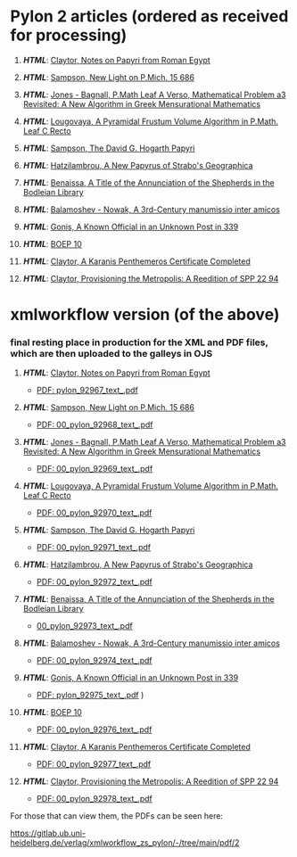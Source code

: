 # Pylon 2 articles (ordered as received for processing)

1. **_HTML_**: [Claytor, Notes on Papyri from Roman Egypt](https://digi.ub.uni-heidelberg.de/editionService/viewer/text/p3test/claytor_corrections)

2. **_HTML_**: [Sampson, New Light on P.Mich. 15 686]()

3. **_HTML_**: [Jones - Bagnall, P.Math Leaf A Verso, Mathematical Problem a3 Revisited: A New Algorithm in Greek Mensurational Mathematics](https://digi.ub.uni-heidelberg.de/editionService/viewer/text/p3test/bagnall_jones_leafA_math)
 
4. **_HTML_**: [Lougovaya, A Pyramidal Frustum Volume Algorithm in P.Math. Leaf C Recto](https://digi.ub.uni-heidelberg.de/editionService/viewer/text/p3test/lougovaya_c1_math)
 
5. **_HTML_**: [Sampson, The David G. Hogarth Papyri]() 

6. **_HTML_**: [Hatzilambrou, A New Papyrus of Strabo's Geographica](https://digi.ub.uni-heidelberg.de/editionService/viewer/text/p3test/hatzilambrou_strabo)

7. **_HTML_**: [Benaissa, A Title of the Annunciation of the Shepherds in the Bodleian Library](https://digi.ub.uni-heidelberg.de/editionService/viewer/text/p3test/benaissa_annunciation)

8. **_HTML_**: [Balamoshev - Nowak, A 3rd-Century manumissio inter amicos](https://digi.ub.uni-heidelberg.de/editionService/viewer/text/p3test/balamoshev_nowak_manumissio)

9. **_HTML_**: [Gonis, A Known Official in an Unknown Post in 339]([pylon_92975_text_.pdf](https://github.com/jcowey/P3/files/10278095/pylon_92975_text_.pdf)
)

10. **_HTML_**: [BOEP 10](https://digi.ub.uni-heidelberg.de/editionService/viewer/text/p3test/boep_10)

11. **_HTML_**: [Claytor, A Karanis Penthemeros Certificate Completed](https://digi.ub.uni-heidelberg.de/editionService/viewer/text/p3test/penthemeros_completed)

12. **_HTML_**: [Claytor, Provisioning the Metropolis: A Reedition of SPP 22 94](https://digi.ub.uni-heidelberg.de/editionService/viewer/text/p3test/claytor_provisioning)

# xmlworkflow version (of the above)
### final resting place in production for the XML and PDF files, which are then uploaded to the galleys in OJS


1. **_HTML_**: [Claytor, Notes on Papyri from Roman Egypt](https://digi.ub.uni-heidelberg.de/editionService/viewer/text/pylon/92967)
   - [PDF: pylon_92967_text_.pdf](https://github.com/jcowey/P3/files/10278084/pylon_92967_text_.pdf)

2. **_HTML_**: [Sampson, New Light on P.Mich. 15 686](https://digi.ub.uni-heidelberg.de/editionService/viewer/text/pylon/92968)
   - [PDF: 00_pylon_92968_text_.pdf](https://github.com/jcowey/P3/files/10272066/00_pylon_92968_text_.pdf)

3. **_HTML_**: [Jones - Bagnall, P.Math Leaf A Verso, Mathematical Problem a3 Revisited: A New Algorithm in Greek Mensurational Mathematics](https://digi.ub.uni-heidelberg.de/editionService/viewer/text/pylon/92969)
   - [PDF: 00_pylon_92969_text_.pdf](https://github.com/jcowey/P3/files/10272077/00_pylon_92969_text_.pdf)

4. **_HTML_**: [Lougovaya, A Pyramidal Frustum Volume Algorithm in P.Math. Leaf C Recto](https://digi.ub.uni-heidelberg.de/editionService/viewer/text/pylon/92970)
   - [PDF: 00_pylon_92970_text_.pdf](https://github.com/jcowey/P3/files/10272080/00_pylon_92970_text_.pdf)
 
5. **_HTML_**: [Sampson, The David G. Hogarth Papyri](https://digi.ub.uni-heidelberg.de/editionService/viewer/text/pylon/92971) 
   - [PDF: 00_pylon_92971_text_.pdf](https://github.com/jcowey/P3/files/10272081/00_pylon_92971_text_.pdf)

6. **_HTML_**: [Hatzilambrou, A New Papyrus of Strabo's Geographica](https://digi.ub.uni-heidelberg.de/editionService/viewer/text/pylon/92972)
   - [PDF: 00_pylon_92972_text_.pdf](https://github.com/jcowey/P3/files/10272117/00_pylon_92972_text_.pdf)

7. **_HTML_**: [Benaissa, A Title of the Annunciation of the Shepherds in the Bodleian Library](https://digi.ub.uni-heidelberg.de/editionService/viewer/text/pylon/92973)
   - [00_pylon_92973_text_.pdf](https://github.com/jcowey/P3/files/10272120/00_pylon_92973_text_.pdf)

8. **_HTML_**: [Balamoshev - Nowak, A 3rd-Century manumissio inter amicos](https://digi.ub.uni-heidelberg.de/editionService/viewer/text/pylon/92974)
   - [PDF: 00_pylon_92974_text_.pdf](https://github.com/jcowey/P3/files/10272124/00_pylon_92974_text_.pdf)

9. **_HTML_**: [Gonis, A Known Official in an Unknown Post in 339](https://digi.ub.uni-heidelberg.de/editionService/viewer/text/pylon/92975)
   - [PDF: pylon_92975_text_.pdf](https://github.com/jcowey/P3/files/10278101/pylon_92975_text_.pdf)
)

10. **_HTML_**: [BOEP 10](https://digi.ub.uni-heidelberg.de/editionService/viewer/text/pylon/92976)
    - [PDF: 00_pylon_92976_text_.pdf](https://github.com/jcowey/P3/files/10272147/00_pylon_92976_text_.pdf)

11. **_HTML_**: [Claytor, A Karanis Penthemeros Certificate Completed](https://digi.ub.uni-heidelberg.de/editionService/viewer/text/pylon/92977)
    - [PDF: 00_pylon_92977_text_.pdf](https://github.com/jcowey/P3/files/10272146/00_pylon_92977_text_.pdf)

12. **_HTML_**: [Claytor, Provisioning the Metropolis: A Reedition of SPP 22 94](https://digi.ub.uni-heidelberg.de/editionService/viewer/text/pylon/92978)
    - [PDF: 00_pylon_92978_text_.pdf](https://github.com/jcowey/P3/files/10272143/00_pylon_92978_text_.pdf)

For those that can view them, the PDFs can be seen here:

https://gitlab.ub.uni-heidelberg.de/verlag/xmlworkflow_zs_pylon/-/tree/main/pdf/2
